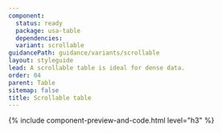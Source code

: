 ```yaml
---
component:
  status: ready
  package: usa-table
  dependencies:
  variant: scrollable
guidancePath: guidance/variants/scrollable
layout: styleguide
lead: A scrollable table is ideal for dense data.
order: 04
parent: Table
sitemap: false
title: Scrollable table
---
```


{% include component-preview-and-code.html level="h3" %}
